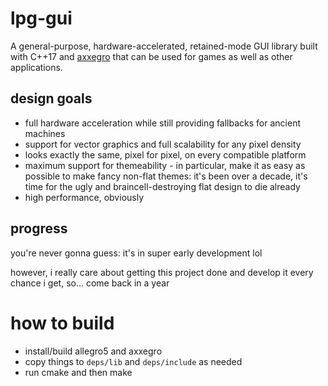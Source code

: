 # lpg-gui

A general-purpose, hardware-accelerated, retained-mode GUI library built with 
C++17 and [axxegro](https://github.com/311Volt/axxegro)
that can be used for games as well as other applications.

## design goals

 - full hardware acceleration while still providing fallbacks for ancient machines
 - support for vector graphics and full scalability for any pixel density
 - looks exactly the same, pixel for pixel, on every compatible platform
 - maximum support for themeability - in particular, make it as easy as possible
   to make fancy non-flat themes: it's been over a decade, it's time for 
   the ugly and braincell-destroying flat design to die already
 - high performance, obviously

## progress

you're never gonna guess: it's in super early development lol

however, i really care about getting this project done and develop it
every chance i get, so... come back in a year

# how to build
 - install/build allegro5 and axxegro
 - copy things to `deps/lib` and `deps/include` as needed
 - run cmake and then make